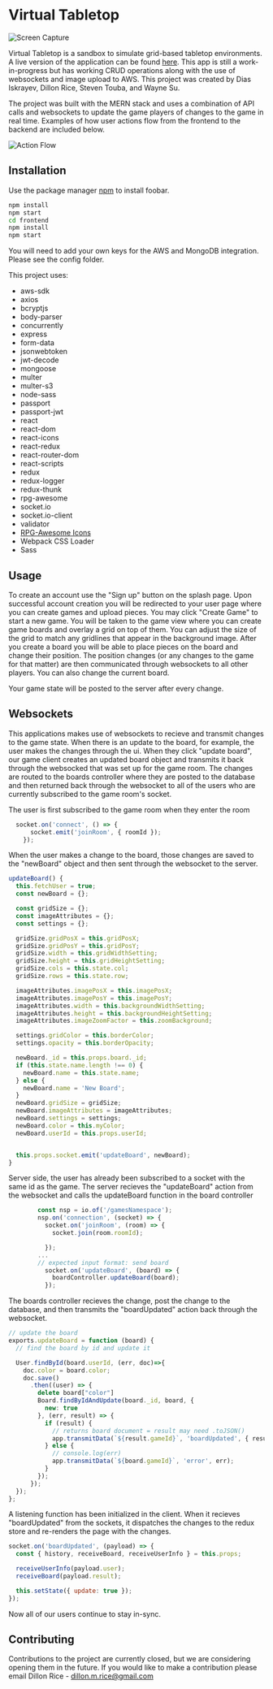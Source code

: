 # Virtual Tabletop

![Screen Capture](https://i.imgur.com/qUJhHTm.png)

Virtual Tabletop is a sandbox to simulate grid-based tabletop environments. A live version of the application can be found [here](https://virtualtabletop.herokuapp.com/). This app is still a work-in-progress but has working CRUD operations along with the use of websockets and image upload to AWS. This project was created by Dias Iskrayev, Dillon Rice, Steven Touba, and Wayne Su.

The project was built with the MERN stack and uses a combination of API calls and websockets to update the game players of changes to the game in real time. Examples of how user actions flow from the frontend to the backend are included below.

![Action Flow](https://i.imgur.com/Ov2BxIm.png)



## Installation

Use the package manager [npm](https://pip.pypa.io/en/stable/) to install foobar.

```bash
npm install
npm start
cd frontend
npm install
npm start
```


You will need to add your own keys for the AWS and MongoDB integration. Please see the config folder.

This project uses:
  * aws-sdk
  * axios
  * bcryptjs
  * body-parser
  * concurrently
  * express
  * form-data
  * jsonwebtoken
  * jwt-decode
  * mongoose
  * multer
  * multer-s3
  * node-sass
  * passport
  * passport-jwt
  * react
  * react-dom
  * react-icons
  * react-redux
  * react-router-dom
  * react-scripts
  * redux
  * redux-logger
  * redux-thunk
  * rpg-awesome
  * socket.io
  * socket.io-client
  * validator
  * [RPG-Awesome Icons](https://nagoshiashumari.github.io/Rpg-Awesome/)
  * Webpack CSS Loader
  * Sass

## Usage

To create an account use the "Sign up" button on the splash page. Upon successful account creation you will be redirected to your user page where you can create games and upload pieces. You may click "Create Game" to start a new game. You will be taken to the game view where you can create game boards and overlay a grid on top of them. You can adjust the size of the grid to match any gridlines that appear in the background image. After you create a board you will be able to place pieces on the board and change their position. The position changes (or any changes to the game for that matter) are then communicated through websockets to all other players. You can also change the current board.

Your game state will be posted to the server after every change.

## Websockets

This applications makes use of websockets to recieve and transmit changes to the game state. When there is an update to the board, for example, the user makes the changes through the ui. When they click "update board", our game client creates an updated board object and transmits it back through the websocked that was set up for the game room. The changes are routed to the boards controller where they are posted to the database and then returned back through the websocket to all of the users who are currently subscribed to the game room's socket.

The user is first subscribed to the game room when they enter the room
```client.jsx
  socket.on('connect', () => {
      socket.emit('joinRoom', { roomId });
    });
```

When the user makes a change to the board, those changes are saved to the "newBoard" object and then sent through the websocket to the server.
  ```grid.jsx
  updateBoard() {
    this.fetchUser = true;
    const newBoard = {};

    const gridSize = {};
    const imageAttributes = {};
    const settings = {};

    gridSize.gridPosX = this.gridPosX;
    gridSize.gridPosY = this.gridPosY;
    gridSize.width = this.gridWidthSetting;
    gridSize.height = this.gridHeightSetting;
    gridSize.cols = this.state.col;
    gridSize.rows = this.state.row;

    imageAttributes.imagePosX = this.imagePosX;
    imageAttributes.imagePosY = this.imagePosY;
    imageAttributes.width = this.backgroundWidthSetting;
    imageAttributes.height = this.backgroundHeightSetting;
    imageAttributes.imageZoomFactor = this.zoomBackground;

    settings.gridColor = this.borderColor;
    settings.opacity = this.borderOpacity;

    newBoard._id = this.props.board._id;
    if (this.state.name.length !== 0) {
      newBoard.name = this.state.name;
    } else {
      newBoard.name = 'New Board';
    }
    newBoard.gridSize = gridSize;
    newBoard.imageAttributes = imageAttributes;
    newBoard.settings = settings;
    newBoard.color = this.myColor;
    newBoard.userId = this.props.userId;


    this.props.socket.emit('updateBoard', newBoard);
  }
```

Server side, the user has already been subscribed to a socket with the same id as the game. The server recieves the "updateBoard" action from the websocket and calls the updateBoard function in the board controller
```app.js
        const nsp = io.of('/gamesNamespace');
        nsp.on('connection', (socket) => {
          socket.on('joinRoom', (room) => {
            socket.join(room.roomId);

          });
        ...
        // expected input format: send board
          socket.on('updateBoard', (board) => {
            boardController.updateBoard(board);
          });

```

The boards controller recieves the change, post the change to the database, and then transmits the "boardUpdated" action back through the websocket.
```boards_controller.js
// update the board
exports.updateBoard = function (board) {
  // find the board by id and update it

  User.findById(board.userId, (err, doc)=>{
    doc.color = board.color;
    doc.save()
      .then((user) => {
        delete board["color"]
        Board.findByIdAndUpdate(board._id, board, {
          new: true
        }, (err, result) => {
          if (result) {
            // returns board document = result may need .toJSON()
            app.transmitData(`${result.gameId}`, 'boardUpdated', { result, user } );
          } else {
            // console.log(err)
            app.transmitData(`${board.gameId}`, 'error', err);
          }
        });
      });
  });
};
```

A listening function has been initialized in the client. When it recieves "boardUpdated" from the sockets, it dispatches the changes to the redux store and re-renders the page with the changes.

```client.jsx
socket.on('boardUpdated', (payload) => {
  const { history, receiveBoard, receiveUserInfo } = this.props;

  receiveUserInfo(payload.user);
  receiveBoard(payload.result);

  this.setState({ update: true });
});

```

Now all of our users continue to stay in-sync. 

## Contributing
Contributions to the project are currently closed, but we are considering opening them in the future. If you would like to make a contribution please email Dillon Rice - dillon.m.rice@gmail.com

